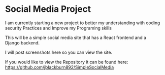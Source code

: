 # Social Media Project

I am currently starting a new project to better my understanding with coding security Practices and Improve my Programing skills

This will be a simple social media site that has a React frontend and a Django backend.

I will post screenshots here so you can view the site.

If you would like to view the Repository it can be found here: https://github.com/jblackburn892/SimpleSocialMedia
